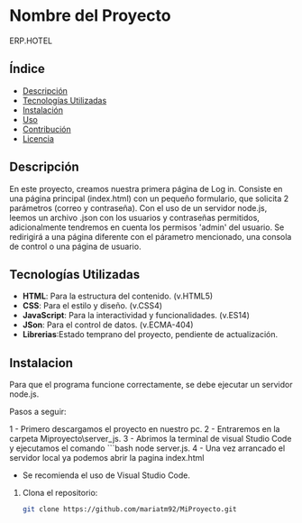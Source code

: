 # Nombre del Proyecto

ERP.HOTEL

## Índice

- [Descripción](#descripción)
- [Tecnologías Utilizadas](#tecnologías-utilizadas)
- [Instalación](#instalación)
- [Uso](#uso)
- [Contribución](#contribución)
- [Licencia](#licencia) 

## Descripción


En este proyecto, creamos nuestra primera página de Log in.
Consiste en una página principal (index.html) con un pequeño formulario, que solicita 2 parámetros (correo y contraseña).
Con el uso de un servidor node.js, leemos un archivo .json con los usuarios y contraseñas permitidos, adicionalmente tendremos en cuenta los permisos 'admin' del usuario.
Se redirigirá a una página diferente con el párametro mencionado, una consola de control o una página de usuario.



## Tecnologías Utilizadas
- **HTML**: Para la estructura del contenido. (v.HTML5)
- **CSS**: Para el estilo y diseño. (v.CSS4)
- **JavaScript**: Para la interactividad y funcionalidades. (v.ES14)
- **JSon**: Para el control de datos. (v.ECMA-404)
- **Librerias**:Estado temprano del proyecto, pendiente de actualización.


## Instalacion

Para que el programa funcione correctamente, se debe ejecutar un servidor node.js.

Pasos a seguir:

1 - Primero descargamos el proyecto en nuestro pc.
2 - Entraremos en la carpeta Miproyecto\server_js. 
3 - Abrimos la terminal de visual Studio Code y ejecutamos el comando  ```bash node server.js.
4 - Una vez arrancado el servidor local ya podemos abrir la pagina index.html
 
 - Se recomienda el uso de Visual Studio Code.






1. Clona el repositorio:
   ```bash
   git clone https://github.com/mariatm92/MiProyecto.git

